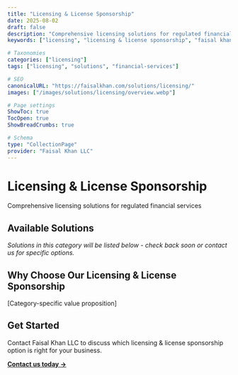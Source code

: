 ```yaml
---
title: "Licensing & License Sponsorship"
date: 2025-08-02
draft: false
description: "Comprehensive licensing solutions for regulated financial services"
keywords: ["licensing", "licensing & license sponsorship", "faisal khan", "consulting"]

# Taxonomies  
categories: ["licensing"]
tags: ["licensing", "solutions", "financial-services"]

# SEO
canonicalURL: "https://faisalkhan.com/solutions/licensing/"
images: ["/images/solutions/licensing/overview.webp"]

# Page settings
ShowToc: true
TocOpen: true
ShowBreadCrumbs: true

# Schema
type: "CollectionPage"
provider: "Faisal Khan LLC"
---
```

# Licensing & License Sponsorship

Comprehensive licensing solutions for regulated financial services

## Available Solutions

*Solutions in this category will be listed below - check back soon or contact us for specific options.*

## Why Choose Our Licensing & License Sponsorship

[Category-specific value proposition]

## Get Started

Contact Faisal Khan LLC to discuss which licensing & license sponsorship option is right for your business.

**[Contact us today →](mailto:contact@faisalkhan.com)**
